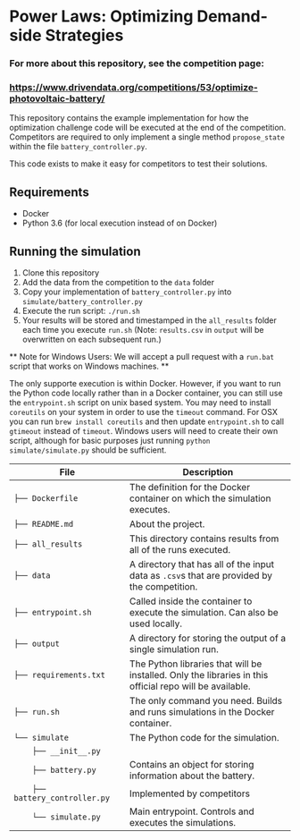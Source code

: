  # Power Laws: Optimizing Demand-side Strategies

 ### For more about this repository, see the competition page:
 ### https://www.drivendata.org/competitions/53/optimize-photovoltaic-battery/

This repository contains the example implementation for how the optimization challenge code will be executed at the end of the competition. Competitors are required to only implement a single method `propose_state` within the file `battery_controller.py`.

This code exists to make it easy for competitors to test their solutions.

## Requirements
 - Docker
 - Python 3.6  (for local execution instead of on Docker)

## Running the simulation
 1. Clone this repository
 2. Add the data from the competition to the `data` folder
 3. Copy your implementation of `battery_controller.py` into `simulate/battery_controller.py`
 4. Execute the run script: `./run.sh`
 5. Your results will be stored and timestamped in the `all_results` folder each time you execute `run.sh` (Note: `results.csv` in `output` will be overwritten on each subsequent run.)

 ** Note for Windows Users: We will accept a pull request with a `run.bat` script that works on Windows machines. **

The only supporte execution is within Docker. However, if you want to run the Python code locally rather than in a Docker container, you can still use the `entrypoint.sh` script on unix based system. You may need to install `coreutils` on your system in order to use the `timeout` command. For OSX you can run `brew install coreutils` and then update `entrypoint.sh` to call `gtimeout` instead of `timeout`. Windows users will need to create their own script, although for basic purposes just running `python simulate/simulate.py` should be sufficient.

File | Description
---- | -----
`├── Dockerfile` | The definition for the Docker container on which the simulation executes.
`├── README.md` | About the project.
`├── all_results` | This directory contains results from all of the runs executed.
`├── data` | A directory that has all of the input data as `.csv`s that are provided by the competition.
`├── entrypoint.sh` | Called inside the container to execute the simulation. Can also be used locally.
`├── output` | A directory for storing the output of a single simulation run.
`├── requirements.txt` | The Python libraries that will be installed. Only the libraries in this official repo will be available.
`├── run.sh` | The only command you need. Builds and runs simulations in the Docker container.
`└── simulate` | The Python code for the simulation.
`    ├── __init__.py` |
`    ├── battery.py` | Contains an object for storing information about the battery.
`    ├── battery_controller.py` | Implemented by competitors
`    └── simulate.py` | Main entrypoint. Controls and executes the simulations.
